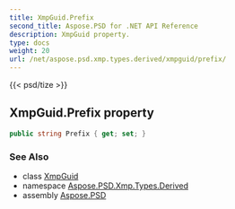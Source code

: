 ```yaml
---
title: XmpGuid.Prefix
second_title: Aspose.PSD for .NET API Reference
description: XmpGuid property. 
type: docs
weight: 20
url: /net/aspose.psd.xmp.types.derived/xmpguid/prefix/
---
```

{{< psd/tize >}}
## XmpGuid.Prefix property

```csharp
public string Prefix { get; set; }
```

### See Also

* class [XmpGuid](../)
* namespace [Aspose.PSD.Xmp.Types.Derived](../../xmpguid/)
* assembly [Aspose.PSD](../../../)


